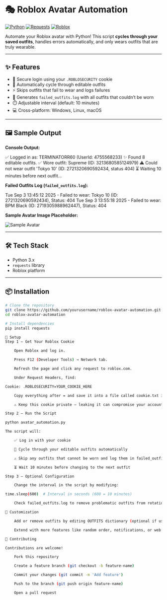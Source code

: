 # 🎭 Roblox Avatar Automation

[![Python](https://img.shields.io/badge/Python-3.x-blue.svg?logo=python)](https://www.python.org/) 
[![Requests](https://img.shields.io/badge/Library-requests-green.svg)](https://pypi.org/project/requests/) 
[![Roblox](https://img.shields.io/badge/Platform-Roblox-red.svg?logo=roblox)](https://www.roblox.com)

Automate your Roblox avatar with Python! This script **cycles through your saved outfits**, handles errors automatically, and only wears outfits that are truly wearable.

---

## ✨ Features

- 🔐 Secure login using your `.ROBLOSECURITY` cookie
- 👕 Automatically cycle through editable outfits
- ⚡ Skips outfits that fail to wear and logs failures
- 📄 Generates `failed_outfits.log` with all outfits that couldn’t be worn
- ⏱️ Adjustable interval (default: 10 minutes)
- 💻 Cross-platform: Windows, Linux, macOS

---

## 🖼️ Sample Output

**Console Output:**

✅ Logged in as: TERMINATORR60 (UserId: 4755568233)
✨ Found 8 editable outfits.
✅ Wore outfit: Supreme (ID: 3213680585124979)
⚠️ Could not wear outfit 'Tokyo 10' (ID: 2721320690592434, status 404)
⏳ Waiting 10 minutes before next outfit...


**Failed Outfits Log (`failed_outfits.log`):**

Tue Sep 3 13:45:12 2025 - Failed to wear: Tokyo 10 (ID: 2721320690592434), Status: 404
Tue Sep 3 13:55:18 2025 - Failed to wear: BPM Black (ID: 2719305988962447), Status: 404


**Sample Avatar Image Placeholder:**

![Sample Avatar](https://via.placeholder.com/300x300.png?text=Avatar+Preview)

---

## 🛠️ Tech Stack

- Python 3.x
- `requests` library
- Roblox platform

---

## 📦 Installation

```bash
# Clone the repository
git clone https://github.com/yourusername/roblox-avatar-automation.git
cd roblox-avatar-automation

# Install dependencies
pip install requests

🔑 Setup
Step 1 — Get Your Roblox Cookie

    Open Roblox and log in.

    Press F12 (Developer Tools) → Network tab.

    Refresh the page and click any request to roblox.com.

    Under Request Headers, find:

Cookie: .ROBLOSECURITY=YOUR_COOKIE_HERE

    Copy everything after = and save it into a file called cookie.txt in the project root.

    ⚠️ Keep this cookie private — leaking it can compromise your account.

Step 2 — Run the Script

python avatar_automation.py

The script will:

    ✅ Log in with your cookie

    👕 Cycle through your editable outfits automatically

    ⚠️ Skip any outfits that cannot be worn and log them in failed_outfits.log

    ⏳ Wait 10 minutes before changing to the next outfit

Step 3 — Optional Configuration

    Change the interval in the script by modifying:

time.sleep(600)  # Interval in seconds (600 = 10 minutes)

    Check failed_outfits.log to remove problematic outfits from rotation.

🎨 Customization

    Add or remove outfits by editing OUTFITS dictionary (optional if using auto-fetch)

    Extend with more features like random order, notifications, or web UI integration

🤝 Contributing

Contributions are welcome!

    Fork this repository

    Create a feature branch (git checkout -b feature-name)

    Commit your changes (git commit -m 'Add feature')

    Push to the branch (git push origin feature-name)

    Open a pull request
